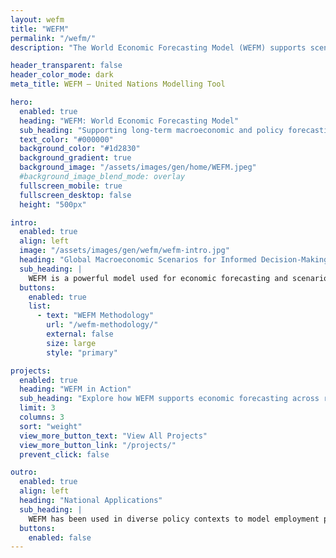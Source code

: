 ```yaml
---
layout: wefm
title: "WEFM"
permalink: "/wefm/"
description: "The World Economic Forecasting Model (WEFM) supports scenario-based macroeconomic forecasting and long-term planning."

header_transparent: false
header_color_mode: dark
meta_title: WEFM – United Nations Modelling Tool

hero:
  enabled: true
  heading: "WEFM: World Economic Forecasting Model"
  sub_heading: "Supporting long-term macroeconomic and policy forecasting through integrated modelling techniques."
  text_color: "#000000"
  background_color: "#1d2830"
  background_gradient: true
  background_image: "/assets/images/gen/home/WEFM.jpeg"
  #background_image_blend_mode: overlay
  fullscreen_mobile: true
  fullscreen_desktop: false
  height: "500px"

intro:
  enabled: true
  align: left
  image: "/assets/images/gen/wefm/wefm-intro.jpg"
  heading: "Global Macroeconomic Scenarios for Informed Decision-Making"
  sub_heading: |
    WEFM is a powerful model used for economic forecasting and scenario planning. It allows simulation of macroeconomic variables including GDP, inflation, employment, investment, and trade in response to a variety of policy and external shocks.
  buttons:
    enabled: true
    list:
      - text: "WEFM Methodology"
        url: "/wefm-methodology/"
        external: false
        size: large
        style: "primary"

projects:
  enabled: true
  heading: "WEFM in Action"
  sub_heading: "Explore how WEFM supports economic forecasting across regions and policy contexts."
  limit: 3
  columns: 3
  sort: "weight"
  view_more_button_text: "View All Projects"
  view_more_button_link: "/projects/"
  prevent_click: false

outro:
  enabled: true
  align: left
  heading: "National Applications"
  sub_heading: |
    WEFM has been used in diverse policy contexts to model employment policies, industrial scenarios, and fiscal sustainability. It helps decision-makers plan for economic resilience and structural transformation.
  buttons:
    enabled: false
---
```


